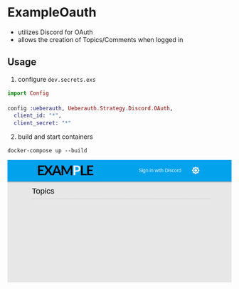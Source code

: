 # ExampleOauth

- utilizes Discord for OAuth
- allows the creation of Topics/Comments when logged in

## Usage

1. configure `dev.secrets.exs`

```elixir
import Config

config :ueberauth, Ueberauth.Strategy.Discord.OAuth,
  client_id: "*",
  client_secret: "*"

```
2. build and start containers

```
docker-compose up --build
```

![](https://github.com/haydenmcfarland/assets/blob/master/images/examples/example_oauth.gif?raw=true)
